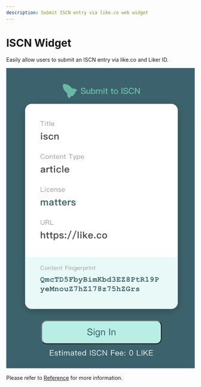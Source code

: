 ```yaml
---
description: Submit ISCN entry via like.co web widget
---
```


# ISCN Widget

Easily allow users to submit an ISCN entry via like.co and Liker ID.

![](../../../../.gitbook/assets/iscnwidget.png)

Please refer to [Reference](reference.md) for more information.

